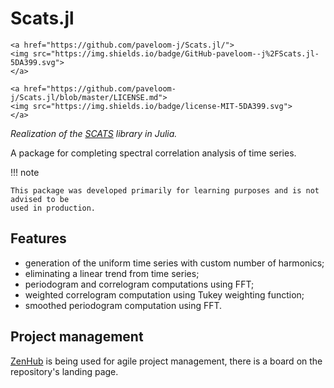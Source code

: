 # Scats.jl

```@raw html
<a href="https://github.com/paveloom-j/Scats.jl/">
<img src="https://img.shields.io/badge/GitHub-paveloom--j%2FScats.jl-5DA399.svg">
</a>

<a href="https://github.com/paveloom-j/Scats.jl/blob/master/LICENSE.md">
<img src="https://img.shields.io/badge/license-MIT-5DA399.svg">
</a>
```

_Realization of the [SCATS](https://github.com/Paveloom/C3) library in Julia._

A package for completing spectral correlation analysis of time series.

!!! note

    This package was developed primarily for learning purposes and is not advised to be
    used in production.

## Features

- generation of the uniform time series with custom number of harmonics;
- eliminating a linear trend from time series;
- periodogram and correlogram computations using FFT;
- weighted correlogram computation using Tukey weighting function;
- smoothed periodogram computation using FFT.

## Project management

[ZenHub](https://www.zenhub.com) is being used for agile project management,
there is a board on the repository's landing page.
